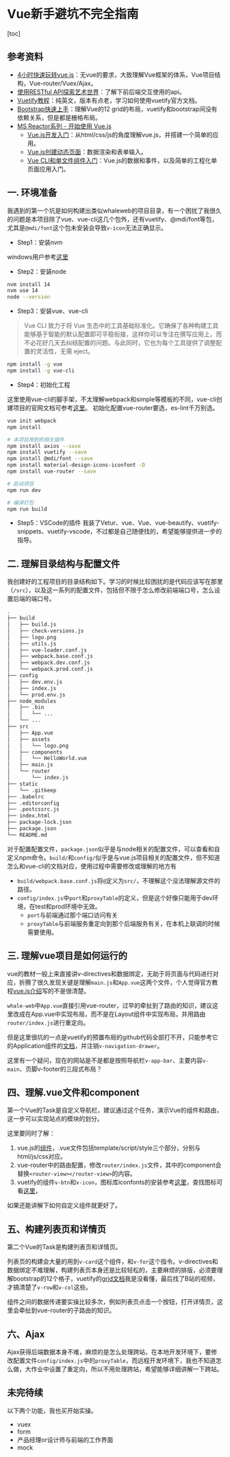 # Vue新手避坑不完全指南

[toc]

## 参考资料
- [4小时快速玩转vue.js](https://www.bilibili.com/video/BV1aK4y1K7xx)：无vue的要求，大致理解Vue框架的体系，Vue项目结构，Vue-router/Vuex/Ajax。
- [使用RESTful API探索艺术世界](https://www.bilibili.com/video/BV1kQ4y1R7xQ)：了解下前后端交互使用的api。
- [Vuetify教程](https://www.bilibili.com/video/BV1ib411a7ND)：纯英文，版本有点老，学习如何使用vuetify官方文档。
- [Bootstrap快速上手](https://www.bilibili.com/video/BV1aK4y1K7xx)：理解Vue的12 grid的布局，vuetify和bootstrap间没有依赖关系，但是都是栅格布局。
- [MS Reactor系列 - 开始使用 Vue.js](https://docs.microsoft.com/zh-cn/learn/paths/vue-first-steps/)
    - [Vue.js开发入门](https://www.bilibili.com/video/BV1W5411T7c5)：从html/css/js的角度理解vue.js，并搭建一个简单的应用。
    - [Vue.js创建动态页面](https://www.bilibili.com/video/BV1Ko4y1C7xG)：数据渲染和表单输入。
    - [Vue CLI和单文件组件入门](https://www.bilibili.com/video/BV1ug411u7q5)：Vue.js的数据和事件，以及简单的工程化单页面应用入门。
  
    
## 一. 环境准备
我遇到的第一个坑是如何构建出类似whaleweb的项目目录，有一个困扰了我很久的问题是本项目除了vue、vue-cli这几个包外，还有vuetify、@mdi/font等包，尤其是`@mdi/font`这个包未安装会导致`v-icon`无法正确显示。

- Step1：安装nvm

windows用户参考[这里](https://github.com/coreybutler/nvm-windows)

- Step2：安装node

```bash
nvm install 14
nvm use 14
node --version
```

- Step3：安装vue、vue-cli

> Vue CLI 致力于将 Vue 生态中的工具基础标准化。它确保了各种构建工具能够基于智能的默认配置即可平稳衔接，这样你可以专注在撰写应用上，而不必花好几天去纠结配置的问题。与此同时，它也为每个工具提供了调整配置的灵活性，无需 eject。

```bash
npm install -g vue
npm install -g vue-cli
```

- Step4：初始化工程

这里使用vue-cli的脚手架，不太理解webpack和simple等模板的不同，vue-cli创建项目的官网文档可参考[这里](https://cli.vuejs.org/zh/guide/creating-a-project.html#vue-create)。
初始化配置vue-router要选，es-lint千万别选。

```bash
vue init webpack
npm install

# 本项目用到的相关插件
npm install axios --save
npm install vuetify --save
npm install @mdi/font --save
npm install material-design-icons-iconfont -D
npm install vue-router --save

# 启动项目
npm run dev

# 编译打包
npm run build
```

- Step5：VSCode的插件
我装了Vetur、vue、Vue、vue-beautify、vuetify-snippets、vuetify-vscode，不过都是自己随便找的，希望能够提供进一步的指导。


## 二. 理解目录结构与配置文件

我创建好的工程项目的目录结构如下。学习的时候比较困扰的是代码应该写在那里（`/src`），以及这一系列的配置文件，包括但不限于怎么修改前端端口号，怎么设置后端的端口号。

```bash
.
├── build
│   ├── build.js
│   ├── check-versions.js
│   ├── logo.png
│   ├── utils.js
│   ├── vue-loader.conf.js
│   ├── webpack.base.conf.js
│   ├── webpack.dev.conf.js
│   └── webpack.prod.conf.js
├── config
│   ├── dev.env.js
│   ├── index.js
│   └── prod.env.js
├── node_modules
│   ├── .bin
│   │   └── ...
│   └── ...
├── src
│   ├── App.vue
│   ├── assets
│   │   └── logo.png
│   ├── components
│   │   └── HelloWorld.vue
│   ├── main.js
│   └── router
│       └── index.js
├── static
│   └── .gitkeep
├── .babelrc
├── .editorconfig
├── .postcssrc.js
├── index.html
├── package-lock.json
├── package.json
└── README.md
```


对于配置配置文件，`package.json`似乎是与node相关的配置文件，可以查看和自定义npm命令。`build/`和`config/`似乎是与vue.js项目相关的配置文件，但不知道怎么和vue-cli的文档对应，使用过程中需要修改或理解的地方有

- `build/webpack.base.conf.js`将`@`定义为`src/`，不理解这个没法理解源文件的路径。
- `config/index.js`中`port`和`proxyTable`的定义，但是这个好像只能用于dev环境，在test和prod环境中无效。
    - `port`与前端通过那个端口访问有关
    - `proxyTable`与前端服务重定向到那个后端服务有关，在本机上联调的时候需要使用。


## 三. 理解vue项目是如何运行的

vue的教材一般上来直接讲v-directives和数据绑定，无助于将页面与代码进行对应，折腾了很久发现关键是理解`main.js`和`App.vue`这两个文件，个人觉得官方教程[vue.js介绍](https://cn.vuejs.org/v2/guide/index.html)写的不是很清楚。

`whale-web`中`App.vue`直接引用vue-router，过早的牵扯到了路由的知识，建议这里改成在App.vue中实现布局，而不是在Layout组件中实现布局，并用路由`router/index.js`进行重定向。

但是这里很坑的一点是vuetify的预置布局的github代码全部打不开，只能参考它的Application组件的[文档](https://vuetify.cn/zh-Hans/components/application/#%E9%BB%98%E8%AE%A4%E5%BA%94%E7%94%A8%E7%A8%8B%E5%BA%8F%E6%A0%87%E8%AE%B0)，并注销`v-navigation-drawer`。

这里有一个疑问，现在的网站是不是都是按照导航栏`v-app-bar`、主要内容`v-main`、页脚v-footer的三段式布局？


## 四、理解.vue文件和component
第一个Vue的Task是自定义导航栏，建议通过这个任务，演示Vue的组件和路由，这一步可以实现站点的模块的划分。

这里要同时了解：
1. vue.js的[组件](https://cn.vuejs.org/v2/guide/components.html)，.vue文件包括template/script/style三个部分，分别与html/js/css对应。
2. vue-router中的路由配置，修改`router/index.js`文件，其中的component会替换`<router-view></router-view>`的内容。
3. vuetify的组件`v-btn`和`v-icon`，图标库iconfonts的安装参考[这里](https://vuetify.cn/zh-Hans/customization/icons/#install-font-awesome-5-icons)，查找图标可看[这里](https://pictogrammers.github.io/@mdi/font/5.4.55/)，

如果还能讲解下如何自定义组件就更好了。


## 五、构建列表页和详情页
第二个Vue的Task是构建列表页和详情页。

列表页的构建会大量的用到`v-card`这个组件，和`v-for`这个指令。v-directives和数据绑定不难理解，构建列表页本身还是比较轻松的，主要麻烦的排版，必须要理解bootstrap的12个格子，vuetify的[grid文档](https://vuetify.cn/zh-Hans/components/grids/)我是没看懂，最后找了B站的视频，才搞清楚了`v-row`和`v-col`这些。

组件之间的数据传递要实操比较多次，例如列表页点击一个按钮，打开详情页，这里会牵扯到vue-router的子路由的知识。


## 六、Ajax
Ajax获得后端数据本身不难，麻烦的是怎么处理跨站，在本地开发环境下，要修改配置文件`config/index.js`中的`proxyTable`，而远程开发环境下，我也不知道怎么做，大作业中设置了重定向，所以不用处理跨站，希望能够详细讲解一下跨站。


## 未完待续
以下两个功能，我也买开始实操。
- vuex
- form
- 产品经理or设计师与前端的工作界面
- mock
